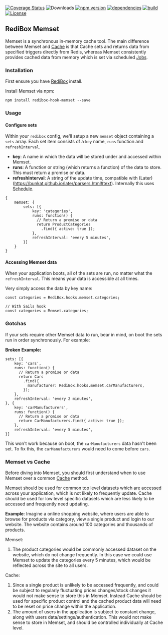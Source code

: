 [![Coverage Status](https://coveralls.io/repos/github/redibox/schedule/badge.svg?branch=master)](https://coveralls.io/github/redibox/schedule?branch=master)
![Downloads](https://img.shields.io/npm/dt/redibox-hook-cache.svg)
[![npm version](https://img.shields.io/npm/v/redibox-hook-cache.svg)](https://www.npmjs.com/package/redibox-hook-schedule)
[![dependencies](https://img.shields.io/david/redibox/schedule.svg)](https://david-dm.org/redibox/schedule)
[![build](https://travis-ci.org/redibox/schedule.svg)](https://travis-ci.org/redibox/schedule)
[![License](https://img.shields.io/npm/l/redibox-hook-cache.svg)](/LICENSE)

## RediBox Memset

Memset is a synchronous in-memory cache tool. The main difference between Memset and [Cache](https://github.com/redibox/cache) is that Cache sets and returns data from specified triggers directly from Redis, whereas Memset consistently provides cached data from memory which is set via scheduled [Jobs](https://github.com/redibox/job).

### Installation

First ensure you have [RediBox](https://github.com/redibox/core) install.

Install Memset via npm: 

`npm install redibox-hook-memset --save`

### Usage

#### Configure sets

Within your `redibox` config, we'll setup a new `memset` object containing a `sets` array. Each set item consists of a `key` name, `runs` function and `refreshInterval`.

- **key**: A name in which the data will be stored under and accessed within Memset.
- **runs**: A function or string (which returns a function) of the data to store. This must return a promise or data.
- **refreshInterval**: A string of the update time, compatible with (Later)(https://bunkat.github.io/later/parsers.html#text). Internally this uses [Schedule](https://github.com/redibox/schedule).

```
{
    memset: {
        sets: [{
            key: 'categories',
            runs: function() {
              // Return a promise or data
              return ProductCategories
                .find({ active: true });
            },
            refreshInterval: 'every 5 minutes',
        }]
    }
}
```

#### Accessing Memset data

When your application boots, all of the sets are run, no matter what the `refreshInterval`. This means your data is accessible at all times.

Very simply access the data by key name:

```
const categories = RediBox.hooks.memset.categories;

// With Sails hook
const categories = Memset.categories;
```

### Gotchas

If your sets require other Memset data to run, bear in mind, on boot the sets run in order synchronously. For example:

**Broken Example:**
```
sets: [{
    key: 'cars',
    runs: function() {
      // Return a promise or data
      return Cars
        .find({ 
          manufacturer: RediBox.hooks.memset.carManufacturers,
        });
    },
    refreshInterval: 'every 2 minutes',
}, {
    key: 'carManufacturers',
    runs: function() {
      // Return a promise or data
      return CarManufacturers.find({ active: true });
    },
    refreshInterval: 'every 5 minutes',
}]
```

This won't work because on boot, the `carManufacturers` data hasn't been set. To fix this, the `carManufacturers` would need to come before `cars`.

### Memset vs Cache

Before diving into Memset, you should first understand when to use Memset over a common [Cache](https://github.com/redibox/cache) method. 

Memset should be used for common top level datasets which are accessed across your application, which is not likely to frequently update. Cache should be used for low level specific datasets which are less likely to be accessed and frequently need updating.

**Example**: Imagine a online shopping website, where users are able to browse for products via category, view a single product and login to our website. The website contains around 100 categories and thousands of products.

Memset:

1. The product categories would be commonly accessed dataset on the website, which do not change frequently. In this case we could use Memset to update the categories every 5 minutes, which would be reflected across the site to all users.

Cache:

1. Since a single product is unlikely to be accessed frequently, and could be subject to regularly fluctuating prices changes/stock changes it would not make sense to store this in Memset. Instead Cache should be used for specific product control and the cached product data will need to be reset on price change within the application.
2. The amount of users in the application is subject to constant change, along with users data/settings/authentication. This would not make sense to store in Memset, and should be controlled individually at Cache level.
